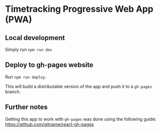 # Timetracking Progressive Web App (PWA)

## Local development
Simply run `npm run dev`

## Deploy to gh-pages website
Run `npm run deploy`.

This will build a distributable version of the app
and push it to a `gh-pages` branch.

## Further notes
Getting this app to work with `gh-pages` was done using
the following guide: https://github.com/gitname/react-gh-pages